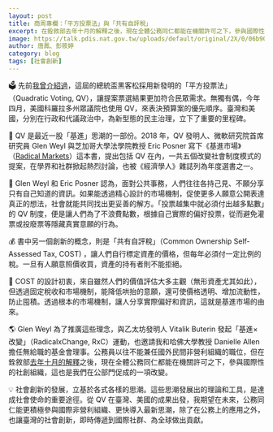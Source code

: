 ```yaml
---
layout: post
title: 商周專欄：「平方投票法」與「共有自評稅」
excerpt: 在銓敘部去年十月的解釋之後，現在全體公務同仁都能在機關許可之下，參與國際性的社創組織，這也是我們在公部門促成的一項改變。
image: https://talk.pdis.nat.gov.tw/uploads/default/original/2X/0/06b90db7e18c8b1d288d2f565ae1141f14483a11.jpeg
author: 唐鳳、彭筱婷
category: blog
tags: [社會創新]
---
```


🗳 先前[我曾介紹過](https://pdis.nat.gov.tw/zh-TW/blog/%E5%95%86%E5%91%A8%E5%B0%88%E6%AC%84-%E4%BD%A0%E4%BE%86%E8%A8%B1%E9%A1%98-%E5%85%A8%E6%B0%91-%E9%82%84%E9%A1%98/)，這屆的總統盃黑客松採用新發明的「平方投票法」（Quadratic Voting, QV），讓提案票選結果更加符合民眾需求。無獨有偶，今年四月，美國科羅拉多州眾議院也使用 QV，來表決預算案的優先順序。臺灣和美國，分別在行政和代議政治中，為新型態的民主治理，立下了重要的里程碑。

🎪 QV 是最近一股「基進」思潮的一部份。2018 年，QV 發明人、微軟研究院首席研究員 Glen Weyl 與芝加哥大學法學院教授 Eric Posner 寫下《基進市場》（[Radical Markets](http://radicalmarkets.com/)）這本書，提出包括 QV 在內，一共五個改變社會制度模式的提案，在學界和社群掀起熱烈討論，也被《經濟學人》雜誌列為年度選書之一。

📢 Glen Weyl 和 Eric Posner 認為，面對公共事務，人們往往各持己見、不願分享只有自己知道的資訊。如果能透過精心設計的市場機制，促使更多人願意公開表達真正的想法，社會就能共同找出更妥善的解方。「投票越集中就必須付出越多點數」的 QV 制度，便是讓人們為了不浪費點數，根據自己實際的偏好投票，從而避免灌票或投廢票等隱藏真實意願的行為。

💰 書中另一個創新的概念，則是「共有自評稅」（Common Ownership Self-Assessed Tax, COST) ，讓人們自行標定資產的價格，但每年必須付一定比例的稅。一旦有人願意照價收買，資產的持有者則不能拒絕。

🛒 COST 的設計初衷，來自雖然人們的價值評估大多主觀（無形資產尤其如此），但透過固定稅收和市場機制，能降低哄抬的意願，還可使價格透明、增加流動性，防止囤積。透過根本的市場機制，讓人分享實際偏好和資訊，這就是基進市場的由來。

🌎 Glen Weyl 為了推廣這些理念，與乙太坊發明人 Vitalik Buterin 發起「基進×改變」（RadicalxChange, RxC）運動，也邀請我和哈佛大學教授 Danielle Allen 擔任無給職的基金會理事。公務員以往不能兼任國外民間非營利組織的職位，但在銓敘部[去年十月的解釋](https://issuu.com/pdis.tw/docs/__pdf-x?e=0)之後，現在全體公務同仁都能在機關許可之下，參與國際性的社創組織，這也是我們在公部門促成的一項改變。

💡 社會創新的發展，立基於各式各樣的思潮。這些思潮發展出的理論和工具，是達成社會使命的重要途徑。從 QV 在臺灣、美國的成果出發，我期望在未來，公務同仁能更積極參與國際非營利組織、更快導入最新思潮，除了在公務上的應用之外，也讓臺灣的社會創新，即時傳遞到國際社群、為全球做出貢獻。
